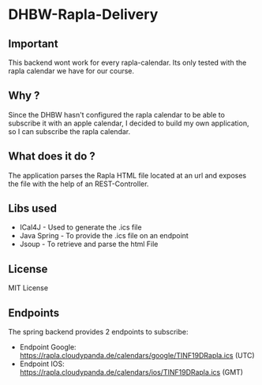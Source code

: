# DHBW-Rapla-Delivery

## Important
This backend wont work for every rapla-calendar.
Its only tested with the rapla calendar we have for our course.

## Why ?
Since the DHBW hasn't configured the rapla calendar to be able to subscribe it with an apple calendar, I decided to build my own application, so I can subscribe the rapla calendar.

## What does it do ?
The application parses the Rapla HTML file located at an url and exposes the file with the help of an REST-Controller.

## Libs used
* ICal4J - Used to generate the .ics file
* Java Spring - To provide the .ics file on an endpoint
* Jsoup - To retrieve and parse the html File

## License
MIT License

## Endpoints
The spring backend provides 2 endpoints to subscribe:

* Endpoint Google: https://rapla.cloudypanda.de/calendars/google/TINF19DRapla.ics (UTC) 
* Endpoint IOS: https://rapla.cloudypanda.de/calendars/ios/TINF19DRapla.ics (GMT)
